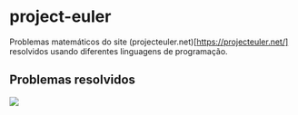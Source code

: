# project-euler
Problemas matemáticos do site (projecteuler.net)[https://projecteuler.net/] resolvidos usando diferentes linguagens de programação.

## Problemas resolvidos
![](https://geps.dev/progress/10)
